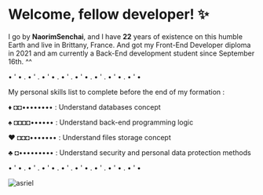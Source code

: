 # Welcome, fellow developer! ✨

I go by **NaorimSenchai**, and I have **22** years of existence on this humble Earth and live in Brittany, France.
And got my Front-End Developer diploma in 2021 and am currently a Back-End development student since September 16th. ^^

• ' • . • ' . • ' • . • ' . • ' • . • ' . • ' • . • ' •

My personal skills list to complete before the end of my formation :

♦ ◘◘•••••••• : Understand databases concept

♠ ◘◘◘◘•••••• : Understand back-end programming logic

♥ ◘◘◘••••••• : Understand files storage concept

♣ ◘••••••••• : Understand security and personal data protection methods

• ' • . • ' . • ' • . • ' . • ' • . • ' . • ' • . • ' •

![asriel](https://images.unsplash.com/photo-1548247416-ec66f4900b2e?ixid=MnwxMjA3fDB8MHxwaG90by1wYWdlfHx8fGVufDB8fHx8&ixlib=rb-1.2.1&auto=format&fit=crop&w=720&q=80)

<!--
**NaorimSenchai/NaorimSenchai** is a ✨ _special_ ✨ repository because its `README.md` (this file) appears on your GitHub profile.

Here are some ideas to get you started:

- 🔭 I’m currently working on ...
- 🌱 I’m currently learning ...
- 👯 I’m looking to collaborate on ...
- 🤔 I’m looking for help with ...
- 💬 Ask me about ...
- 📫 How to reach me: ...
- 😄 Pronouns: ...
- ⚡ Fun fact: ...
-->
